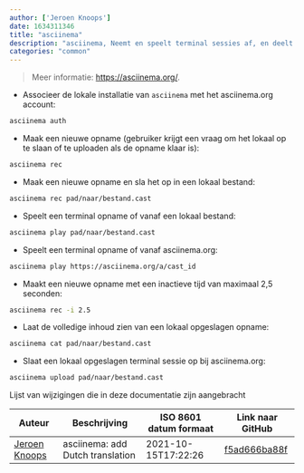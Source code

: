 ```yaml
---
author: ['Jeroen Knoops']
date: 1634311346
title: "asciinema"
description: "asciinema, Neemt en speelt terminal sessies af, en deelt hem optioneel op asciinema.org."
categories: "common"
---
```

> Meer informatie: <https://asciinema.org/>.

- Associeer de lokale installatie van `asciinema` met het asciinema.org account:

```bash
asciinema auth
```

- Maak een nieuwe opname (gebruiker krijgt een vraag om het lokaal op te slaan of te uploaden als de opname klaar is):

```bash
asciinema rec
```

- Maak een nieuwe opname en sla het op in een lokaal bestand:

```bash
asciinema rec pad/naar/bestand.cast
```

- Speelt een terminal opname of vanaf een lokaal bestand:

```bash
asciinema play pad/naar/bestand.cast
```

- Speelt een terminal opname of vanaf asciinema.org:

```bash
asciinema play https://asciinema.org/a/cast_id
```

- Maakt een nieuwe opname met een inactieve tijd van maximaal 2,5 seconden:

```bash
asciinema rec -i 2.5
```

- Laat de volledige inhoud zien van een lokaal opgeslagen opname:

```bash
asciinema cat pad/naar/bestand.cast
```

- Slaat een lokaal opgeslagen terminal sessie op bij asciinema.org:

```bash
asciinema upload pad/naar/bestand.cast
```
Lijst van wijzigingen die in deze documentatie zijn aangebracht


Auteur | Beschrijving | ISO 8601 datum formaat | Link naar GitHub
------|-----|-----|-----
[Jeroen Knoops](mailto:jeroen.knoops@philips.com) | asciinema: add Dutch translation | 2021-10-15T17:22:26 | [f5ad666ba88f](https://github.com/tldr-pages/tldr/commit/f5ad666ba88fc2fbda43b9fef4568fd199ee76e7)

